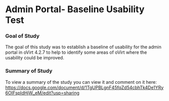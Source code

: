 # Admin Portal- Baseline Usability Test

### Goal of Study
The goal of this study was to establish a baseline of usability for the admin portal in oVirt 4.2.7 to help to identify some areas of oVirt where the usability could be improved.   

### Summary of Study
To view a summary of the study you can view it and comment on it here: https://docs.google.com/document/d/1TgUPBLgnF45fqZd54cbhTk4De1YRy6OIFspIdHjW_eM/edit?usp=sharing
